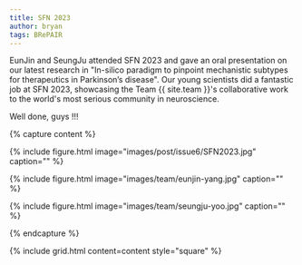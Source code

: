 ```yaml
---
title: SFN 2023
author: bryan
tags: BRePAIR
---
```


EunJin and SeungJu attended SFN 2023 and gave an oral presentation on our latest research in "In-silico paradigm to pinpoint mechanistic subtypes for therapeutics in Parkinson’s disease".
Our young scientists did a fantastic job at SFN 2023, showcasing the Team {{ site.team }}'s collaborative work to the world's most serious community in neuroscience.

Well done, guys !!!

{% capture content %}

{% include figure.html image="images/post/issue6/SFN2023.jpg" caption="" %}

{% include figure.html image="images/team/eunjin-yang.jpg" caption="" %}

{% include figure.html image="images/team/seungju-yoo.jpg" caption="" %}

{% endcapture %}

{% include grid.html content=content style="square" %}
